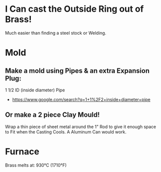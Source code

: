 # I Can cast the Outside Ring out of Brass!

Much easier than finding a steel stock or Welding.

# Mold
## Make a mold using Pipes & an extra Expansion Plug:
1 1/2 ID (inside diameter) Pipe
- https://www.google.com/search?q=1+1%2F2+inside+diameter+pipe


## Or make a 2 piece Clay Mould!

Wrap a thin piece of sheet metal around the 1" Rod to give it enough space to Fit when the Casting Cools. A Aluminum Can would work.

# Furnace
Brass melts at: 930°C (1710°F)
